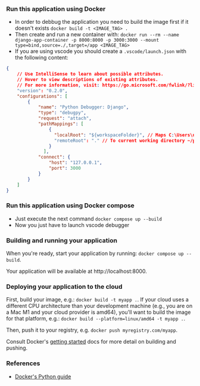 ### Run this application using Docker
- In order to debbug the application you need to build the image first if it doesn't exists
`docker build -t <IMAGE_TAG> .`
- Then create and run a new container with: `docker run --rm --name django-app-container -p 8000:8000 -p 3000:3000 --mount type=bind,source=./,target=/app <IMAGE_TAG>`
- If you are using vscode you should create a `.vscode/launch.json` with the following content:
```json
{
    // Use IntelliSense to learn about possible attributes.
    // Hover to view descriptions of existing attributes.
    // For more information, visit: https://go.microsoft.com/fwlink/?linkid=830387
    "version": "0.2.0",
    "configurations": [
        {
            "name": "Python Debugger: Django",
            "type": "debugpy",
            "request": "attach",
            "pathMappings": [
                {
                  "localRoot": "${workspaceFolder}", // Maps C:\Users\user1\project1
                  "remoteRoot": "." // To current working directory ~/project1
                }
              ],
            "connect": {
                "host": "127.0.0.1",
                "port": 3000
            }
        }
    ]
}
```

### Run this application using Docker compose
- Just execute the next command `docker compose up --build`
- Now you just have to launch vscode debugger

### Building and running your application

When you're ready, start your application by running:
`docker compose up --build`.

Your application will be available at http://localhost:8000.

### Deploying your application to the cloud

First, build your image, e.g.: `docker build -t myapp .`.
If your cloud uses a different CPU architecture than your development
machine (e.g., you are on a Mac M1 and your cloud provider is amd64),
you'll want to build the image for that platform, e.g.:
`docker build --platform=linux/amd64 -t myapp .`.

Then, push it to your registry, e.g. `docker push myregistry.com/myapp`.

Consult Docker's [getting started](https://docs.docker.com/go/get-started-sharing/)
docs for more detail on building and pushing.

### References
* [Docker's Python guide](https://docs.docker.com/language/python/)